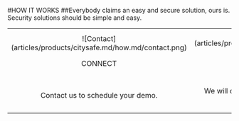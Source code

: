 #HOW IT WORKS
##Everybody claims an easy and secure solution, ours is.<br/>Security solutions should be simple and easy.<br/>

|   |   |   |
|:------:|:----------:|:----------:|
| ![Contact] (articles/products/citysafe.md/how.md/contact.png)<p class="how-title">CONNECT</p><br/><p class="how-description">Contact us to schedule your demo.</p> | ![Configure] (articles/products/citysafe.md/how.md/configure.png)<p class="how-title">CONFIGURE</p><br/><p class="how-description">We will configure CitySafe to your organization's needs.</p> | ![Done] (articles/products/citysafe.md/how.md/done.png)<p class="how-title">YAY! DONE</p><br/><p class="how-description">Sit back and let CitySafe protect you.</p > |
